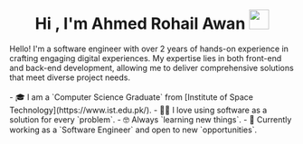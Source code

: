 <h1 align="center">Hi , I'm Ahmed Rohail Awan <img src="https://media.giphy.com/media/hvRJCLFzcasrR4ia7z/giphy.gif" width="35"></h1>
Hello! I'm a software engineer with over 2 years of hands-on experience in crafting engaging digital experiences. My expertise lies in both front-end and back-end development, allowing me to deliver comprehensive solutions that meet diverse project needs.
<br>

<br>
- 🎓 I am a `Computer Science Graduate` from [Institute of Space Technology](https://www.ist.edu.pk/).  
- 👨‍💻 I love using software as a solution for every `problem`.  
- 🤓 Always `learning new things`.  
- 💼 Currently working as a `Software Engineer` and open to new `opportunities`.
<br>
